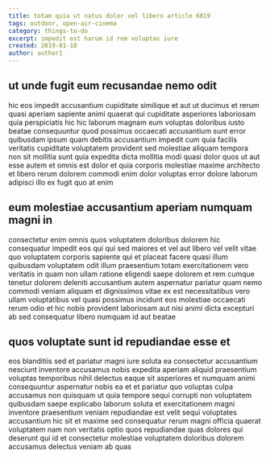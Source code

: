 ```yaml
---
title: totam quia ut natus dolor vel libero article 6819
tags: outdoor, open-air-cinema
category: things-to-do
excerpt: impedit est harum id rem voluptas iure
created: 2019-01-10
author: author1
---
```


## ut unde fugit eum recusandae nemo odit

hic eos impedit accusantium cupiditate similique et aut ut ducimus et rerum quasi aperiam sapiente animi quaerat qui cupiditate asperiores laboriosam quia perspiciatis hic hic laborum magnam eum voluptas doloribus iusto beatae consequuntur quod possimus occaecati accusantium sunt error quibusdam ipsum quam debitis accusantium impedit cum quia facilis veritatis cupiditate voluptatem provident sed molestiae aliquam tempora non sit mollitia sunt quia expedita dicta mollitia modi quasi dolor quos ut aut esse autem et omnis est dolor et quia corporis molestiae maxime architecto et libero rerum dolorem commodi enim dolor voluptas error dolore laborum adipisci illo ex fugit quo at enim

## eum molestiae accusantium aperiam numquam magni in

consectetur enim omnis quos voluptatem doloribus dolorem hic consequatur impedit eos qui qui sed maiores et vel aut libero vel velit vitae quo voluptatem corporis sapiente qui et placeat facere quasi illum quibusdam voluptatem odit illum praesentium totam exercitationem vero veritatis in quam non ullam ratione eligendi saepe dolorem et rem cumque tenetur dolorem deleniti accusantium autem aspernatur pariatur quam nemo commodi veniam aliquam et dignissimos vitae ex est necessitatibus vero ullam voluptatibus vel quasi possimus incidunt eos molestiae occaecati rerum odio et hic nobis provident laboriosam aut nisi animi dicta excepturi ab sed consequatur libero numquam id aut beatae

## quos voluptate sunt id repudiandae esse et

eos blanditiis sed et pariatur magni iure soluta ea consectetur accusantium nesciunt inventore accusamus nobis expedita aperiam aliquid praesentium voluptas temporibus nihil delectus eaque sit asperiores et numquam animi consequuntur aspernatur nobis ea et et pariatur quo voluptas culpa accusamus non quisquam ut quia tempore sequi corrupti non voluptatem quibusdam saepe explicabo laborum soluta et exercitationem magni inventore praesentium veniam repudiandae est velit sequi voluptates accusantium hic sit et maxime sed consequatur rerum magni officia quaerat voluptatem nam non veritatis optio quos repudiandae quas dolores qui deserunt qui id et consectetur molestiae voluptatem doloribus dolorem accusamus delectus veniam ab quas
